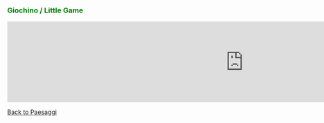 <h3 style="color:green;"> Giochino / Little Game </h3>


<iframe src="https://h5p.org/h5p/embed/404158" width="1090" height="187" frameborder="0" allowfullscreen="allowfullscreen"></iframe><script src="https://h5p.org/sites/all/modules/h5p/library/js/h5p-resizer.js" charset="UTF-8"></script>


<p> 
<a style="float:left;" href="paesaggi.html" class="btn2"> Back to Paesaggi</a>
</p>
<div style="clear:both;"> </div>
